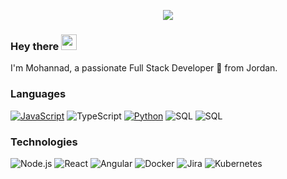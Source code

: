 <!-- ![giphy](https://raw.githubusercontent.com/MohnnadBahaa/MohannadBahaa/main/gif/header.gif) -->
<p align="center" >
  <img  src="https://raw.githubusercontent.com/MohnnadBahaa/MohannadBahaa/main/gif/header.gif" >
</p>

### Hey there <img src="https://media.giphy.com/media/hvRJCLFzcasrR4ia7z/giphy.gif" width="25px">

I'm Mohannad, a passionate Full Stack Developer 🚀 from Jordan.

### Languages

[![JavaScript](https://img.shields.io/badge/-JavaScript-000?&logo=JavaScript&logoColor=ddc508)](https://github.com/adamalston?tab=repositories&q=&type=&language=javascript)
![TypeScript](https://img.shields.io/badge/-TypeScript-000?&logo=TypeScript&logoColor=007ACC)
[![Python](https://img.shields.io/badge/-Python-000?&logo=python)](https://github.com/adamalston?tab=repositories&q=&type=&language=python)
![SQL](https://img.shields.io/badge/-SQL-000?&logo=MySQL&logoColor=4479A1)
![SQL](https://img.shields.io/badge/-PHP-000?&logo=PHP&logoColor=4479A1)

### Technologies

![Node.js](https://img.shields.io/badge/-Node.js-000?&logo=node.js)
![React](https://img.shields.io/badge/-React-000?&logo=React)
![Angular](https://img.shields.io/badge/-Angular-b20000?&logo=Angular)
![Docker](https://img.shields.io/badge/-Docker-000?&logo=Docker)
![Jira](https://img.shields.io/badge/-Jira-000?&logo=Jira-Software&logoColor=0052CC)
![Kubernetes](https://img.shields.io/badge/-Kubernetes-000?&logo=Kubernetes)
